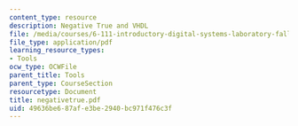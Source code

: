 ```yaml
---
content_type: resource
description: Negative True and VHDL
file: /media/courses/6-111-introductory-digital-systems-laboratory-fall-2002/49636be687afe3be2940bc971f476c3f_negativetrue.pdf
file_type: application/pdf
learning_resource_types:
- Tools
ocw_type: OCWFile
parent_title: Tools
parent_type: CourseSection
resourcetype: Document
title: negativetrue.pdf
uid: 49636be6-87af-e3be-2940-bc971f476c3f
---
```

